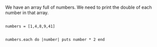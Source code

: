 We have an array full of numbers.
We need to print the double
of each number in that array.

<codeblock language="ruby" type="lesson">
<code>
numbers = [1,4,8,9,41]

numbers.each do |number|
  puts number * 2
end
</code>
</codeblock>